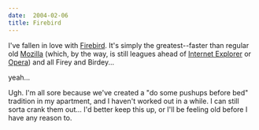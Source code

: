 ```yaml
---
date:  2004-02-06
title: Firebird
---
```

I've fallen in love with <a href="http://www.mozilla.org/products/firebird/">Firebird</a>.  It's simply the greatest--faster than regular old <a href="http://www.mozilla.org/products/mozilla1.x/">Mozilla</a> (which, by the way, is still leagues ahead of <a href="http://www.microsoft.com/windows/ie/default.asp">Internet Explorer</a> or <a href="http://www.opera.com/">Opera</a>) and all Firey and Birdey...

yeah...

Ugh.  I'm all sore because we've created a "do some pushups before bed" tradition in my apartment, and I haven't worked out in a while.  I can still sorta crank them out... I'd better keep this up, or I'll be feeling old before I have any reason to.
